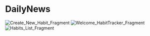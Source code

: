 # DailyNews
![Create_New_Habit_Fragment](https://user-images.githubusercontent.com/67045795/101259508-07ef4f00-374f-11eb-872a-1416ca0b2c3b.png)
![Welcome_HabitTracker_Fragment](https://user-images.githubusercontent.com/67045795/101260170-f3fa1c00-3753-11eb-9b0c-14349077b75d.png)
![Habits_List_Fragment](https://user-images.githubusercontent.com/67045795/101260172-f65c7600-3753-11eb-8151-3e92e0b2d9b7.png)
